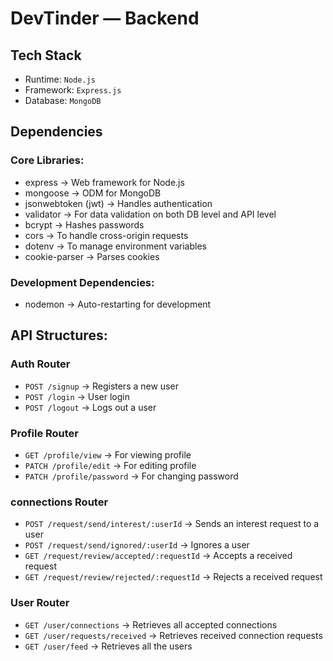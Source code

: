 # DevTinder — Backend

## Tech Stack

- Runtime: `Node.js`
- Framework: `Express.js`
- Database: `MongoDB`

## Dependencies

### Core Libraries:

- express → Web framework for Node.js
- mongoose → ODM for MongoDB
- jsonwebtoken (jwt) → Handles authentication
- validator → For data validation on both DB level and API level
- bcrypt → Hashes passwords
- cors → To handle cross-origin requests
- dotenv → To manage environment variables
- cookie-parser → Parses cookies

### Development Dependencies:

- nodemon → Auto-restarting for development

## API Structures:

### Auth Router

- `POST /signup` → Registers a new user
- `POST /login` → User login
- `POST /logout` → Logs out a user

### Profile Router

- `GET /profile/view` → For viewing profile
- `PATCH /profile/edit` → For editing profile
- `PATCH /profile/password` → For changing password

### connections Router

- `POST /request/send/interest/:userId` → Sends an interest request to a user
- `POST /request/send/ignored/:userId` → Ignores a user
- `GET /request/review/accepted/:requestId` → Accepts a received request
- `GET /request/review/rejected/:requestId` → Rejects a received request

### User Router

- `GET /user/connections` → Retrieves all accepted connections
- `GET /user/requests/received` → Retrieves received connection requests
- `GET /user/feed` → Retrieves all the users
